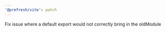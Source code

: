 ```yaml
---
'@prefresh/vite': patch
---
```


Fix issue where a default export would not correctly bring in the oldModule
